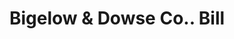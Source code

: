 ---
doi: 10.7916/D8RV20SJ
date_other: '1890'
date_other_textual: 1890-1899
form: printed ephemera
genre:
- Invoices
name:
- Bigelow & Dowse Co.
object_in_context_url: https://biggert.cul.columbia.edu/items/view/ave_biggert_00332
subject_hierarchical_geographic:
- Boston, Massachusetts, United States
subject_name:
- Bigelow & Dowse Co.
title: Bigelow & Dowse Co.. Bill
sort_title: Bigelow & Dowse Co.. Bill
call_number: ave_biggert_00332
coordinates:
- 42.35805555555556,-71.06361111111111
pid: ave_biggert_00332
identifiers: ave_biggert_00332
permalink: /biggert/ave_biggert_00332/
layout: iiif-image-page
---